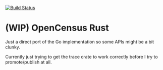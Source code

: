 [![Build Status](https://travis-ci.org/johnchildren/opencensus-rs.svg?branch=master)](https://travis-ci.org/johnchildren/opencensus-rs)

# (WIP) OpenCensus Rust

Just a direct port of the Go implementation so some APIs might be a bit clunky.

Currently just trying to get the trace crate to work correctly before I try to promote/publish at all.
